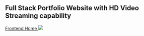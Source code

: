 ## Full Stack Portfolio Website with HD Video Streaming capability

[Frontend Home <img src="https://fiverr-res.cloudinary.com/images/t_main1,q_auto,f_auto,q_auto,f_auto/gigs3/271457182/original/9fd30ddf977f5c2e65525ef468232de5db45562d/create-a-beautiful-portfolio-using-reactjs-and-tailwindcss.jpg" />](https://fiverr-res.cloudinary.com/images/t_main1,q_auto,f_auto,q_auto,f_auto/gigs3/271457182/original/9fd30ddf977f5c2e65525ef468232de5db45562d/create-a-beautiful-portfolio-using-reactjs-and-tailwindcss.jpg)
